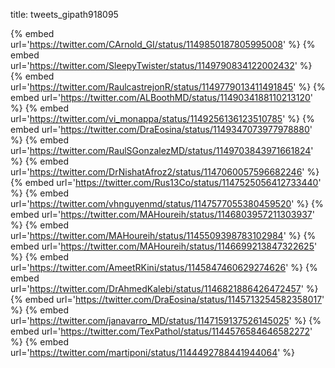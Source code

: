 title: tweets_gipath918095

{% embed url='https://twitter.com/CArnold_GI/status/1149850187805995008' %}
{% embed url='https://twitter.com/SleepyTwister/status/1149790834122002432' %}
{% embed url='https://twitter.com/RaulcastrejonR/status/1149779013411491845' %}
{% embed url='https://twitter.com/ALBoothMD/status/1149034188110213120' %}
{% embed url='https://twitter.com/vi_monappa/status/1149256136123510785' %}
{% embed url='https://twitter.com/DraEosina/status/1149347073977978880' %}
{% embed url='https://twitter.com/RaulSGonzalezMD/status/1149703843971661824' %}
{% embed url='https://twitter.com/DrNishatAfroz2/status/1147060057596682246' %}
{% embed url='https://twitter.com/Rus13Co/status/1147525056412733440' %}
{% embed url='https://twitter.com/vhnguyenmd/status/1147577055380459520' %}
{% embed url='https://twitter.com/MAHoureih/status/1146803957211303937' %}
{% embed url='https://twitter.com/MAHoureih/status/1145509398783102984' %}
{% embed url='https://twitter.com/MAHoureih/status/1146699213847322625' %}
{% embed url='https://twitter.com/AmeetRKini/status/1145847460629274626' %}
{% embed url='https://twitter.com/DrAhmedKalebi/status/1146821886426472457' %}
{% embed url='https://twitter.com/DraEosina/status/1145713254582358017' %}
{% embed url='https://twitter.com/janavarro_MD/status/1147159137526145025' %}
{% embed url='https://twitter.com/TexPathol/status/1144576584646582272' %}
{% embed url='https://twitter.com/martiponi/status/1144492788441944064' %}

